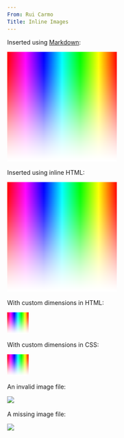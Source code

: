 ```yaml
---
From: Rui Carmo
Title: Inline Images
---
```


Inserted using [Markdown](Wikipedia:Markdown):

![A gradient](./gradient.png)

Inserted using inline HTML:

<img src="gradient.png">

With custom dimensions in HTML:

<img src="gradient.png" width="50" height="50">

With custom dimensions in CSS:

<img src="gradient.png" style="width: 50px; height: auto;">

An invalid image file:

<img src="index.md">

A missing image file:

<img src="missing.gif">

